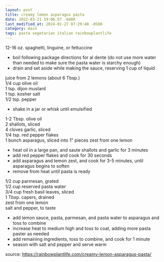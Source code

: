 ```yaml
---
layout: post
title: creamy lemon asparagus pasta
date: 2022-03-21 19:06:57 -0400
last_modified_at: 2024-01-27 07:29:48 -0500
category: main
tags: pasta vegetarian italian rainbowplantlife
---
```


12-16 oz. spaghetti, linguine, or fettuccine  
* boil following package directions for al dente (do not use more water than needed
  to make sure the pasta water is starchy enough)
* drain and set aside while making the sauce, reserving 1 cup of liquid

juice from 2 lemons (about 6 Tbsp.)  
1/4 cup olive oil  
1 tsp. dijon mustard  
1 tsp. kosher salt  
1/2 tsp. pepper  
* shake in a jar or whisk until emulsified

1-2 Tbsp. olive oil  
2 shallots, sliced  
4 cloves garlic, sliced  
1/4 tsp. red pepper flakes  
1 bunch asparagus, sliced into 1" pieces
zest from one lemon  
* heat oil in a large pan, and saute shallots and garlic for 3 minutes
* add red pepper flakes and cook for 30 seconds
* add asparagus and lemon zest, and cook for 3-5 minutes, until asparagus begins to
  soften
* remove from heat until pasta is ready

1/2 cup parmesan, grated  
1/2 cup reserved pasta water  
3/4 cup fresh basil leaves, sliced  
1 Tbsp. capers, drained  
zest from one lemon  
salt and pepper, to taste
* add lemon sauce, pasta, parmesan, and pasta water to asparagus and toss to combine
* increase heat to medium high and toss to coat, adding more pasta paster as needed
* add remaining ingredients, toss to combine, and cook for 1 minute
* season with salt and pepper and serve warm

source: <https://rainbowplantlife.com/creamy-lemon-asparagus-pasta/>
